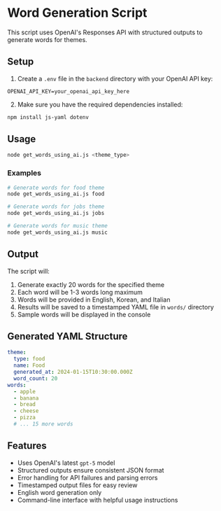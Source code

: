 # Word Generation Script

This script uses OpenAI's Responses API with structured outputs to generate words for themes.

## Setup

1. Create a `.env` file in the `backend` directory with your OpenAI API key:
```
OPENAI_API_KEY=your_openai_api_key_here
```

2. Make sure you have the required dependencies installed:
```bash
npm install js-yaml dotenv
```

## Usage

```bash
node get_words_using_ai.js <theme_type>
```

### Examples

```bash
# Generate words for food theme
node get_words_using_ai.js food

# Generate words for jobs theme
node get_words_using_ai.js jobs

# Generate words for music theme
node get_words_using_ai.js music
```

## Output

The script will:
1. Generate exactly 20 words for the specified theme
2. Each word will be 1-3 words long maximum
3. Words will be provided in English, Korean, and Italian
4. Results will be saved to a timestamped YAML file in `words/` directory
5. Sample words will be displayed in the console

## Generated YAML Structure

```yaml
theme:
  type: food
  name: Food
  generated_at: 2024-01-15T10:30:00.000Z
  word_count: 20
words:
  - apple
  - banana
  - bread
  - cheese
  - pizza
  # ... 15 more words
```

## Features

- Uses OpenAI's latest `gpt-5` model
- Structured outputs ensure consistent JSON format
- Error handling for API failures and parsing errors
- Timestamped output files for easy review
- English word generation only
- Command-line interface with helpful usage instructions

